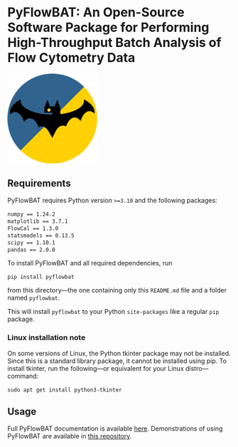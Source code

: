 # PyFlowBAT: An Open-Source Software Package for Performing High-Throughput Batch Analysis of Flow Cytometry Data

<img src="./pyflowbat/resources/pyflowbat-logo.png" width=40% height=40%>

## Requirements

PyFlowBAT requires Python version `>=3.10` and the following packages:

```text
numpy == 1.24.2
matplotlib == 3.7.1
FlowCal == 1.3.0
statsmodels == 0.13.5
scipy == 1.10.1
pandas == 2.0.0
```

To install PyFlowBAT and all required dependencies, run

```text
pip install pyflowbat
```

from this directory—the one containing only this `README.md` file and a folder named `pyflowbat`.

This will install `pyflowbat` to your Python `site-packages` like a regular `pip` package.

### Linux installation note

On some versions of Linux, the Python tkinter package may not be installed.
Since this is a standard library package, it cannot be installed using pip.
To install tkinter, run the following&mdash;or equivalent for your Linux distro&mdash;command:

```text
sudo apt get install python3-tkinter
```

## Usage

Full PyFlowBAT documentation is available [here](https://elliberes.me/pyflowbat-docs).
Demonstrations of using PyFlowBAT are available in [this repository](https://github.com/ellifteria/pyflowbat-examples).
